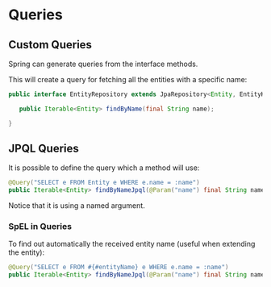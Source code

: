 # Queries

## Custom Queries

Spring can generate queries from the interface methods.

This will create a query for fetching all the entities with a specific name:

```java
public interface EntityRepository extends JpaRepository<Entity, EntityKey> {

   public Iterable<Entity> findByName(final String name);

}
```

## JPQL Queries

It is possible to define the query which a method will use:

```java
@Query("SELECT e FROM Entity e WHERE e.name = :name")
public Iterable<Entity> findByNameJpql(@Param("name") final String name);
```

Notice that it is using a named argument.

### SpEL in Queries <a id="jpa.query.spel-expressions"></a>

To find out automatically the received entity name \(useful when extending the entity\):

```java
@Query("SELECT e FROM #{#entityName} e WHERE e.name = :name")
public Iterable<Entity> findByNameJpql(@Param("name") final String name);
```

